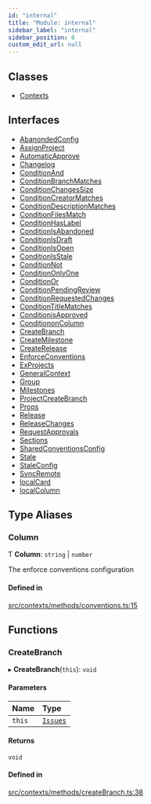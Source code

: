 ```yaml
---
id: "internal"
title: "Module: internal"
sidebar_label: "internal"
sidebar_position: 0
custom_edit_url: null
---
```


<!-- @format -->

## Classes

- [Contexts](../classes/internal.Contexts.md)

## Interfaces

- [AbanondedConfig](../interfaces/internal.AbanondedConfig.md)
- [AssignProject](../interfaces/internal.AssignProject.md)
- [AutomaticApprove](../interfaces/internal.AutomaticApprove.md)
- [Changelog](../interfaces/internal.Changelog.md)
- [ConditionAnd](../interfaces/internal.ConditionAnd.md)
- [ConditionBranchMatches](../interfaces/internal.ConditionBranchMatches.md)
- [ConditionChangesSize](../interfaces/internal.ConditionChangesSize.md)
- [ConditionCreatorMatches](../interfaces/internal.ConditionCreatorMatches.md)
- [ConditionDescriptionMatches](../interfaces/internal.ConditionDescriptionMatches.md)
- [ConditionFilesMatch](../interfaces/internal.ConditionFilesMatch.md)
- [ConditionHasLabel](../interfaces/internal.ConditionHasLabel.md)
- [ConditionIsAbandoned](../interfaces/internal.ConditionIsAbandoned.md)
- [ConditionIsDraft](../interfaces/internal.ConditionIsDraft.md)
- [ConditionIsOpen](../interfaces/internal.ConditionIsOpen.md)
- [ConditionIsStale](../interfaces/internal.ConditionIsStale.md)
- [ConditionNot](../interfaces/internal.ConditionNot.md)
- [ConditionOnlyOne](../interfaces/internal.ConditionOnlyOne.md)
- [ConditionOr](../interfaces/internal.ConditionOr.md)
- [ConditionPendingReview](../interfaces/internal.ConditionPendingReview.md)
- [ConditionRequestedChanges](../interfaces/internal.ConditionRequestedChanges.md)
- [ConditionTitleMatches](../interfaces/internal.ConditionTitleMatches.md)
- [ConditionisApproved](../interfaces/internal.ConditionisApproved.md)
- [ConditiononColumn](../interfaces/internal.ConditiononColumn.md)
- [CreateBranch](../interfaces/internal.CreateBranch.md)
- [CreateMilestone](../interfaces/internal.CreateMilestone.md)
- [CreateRelease](../interfaces/internal.CreateRelease.md)
- [EnforceConventions](../interfaces/internal.EnforceConventions.md)
- [ExProjects](../interfaces/internal.ExProjects.md)
- [GeneralContext](../interfaces/internal.GeneralContext.md)
- [Group](../interfaces/internal.Group.md)
- [Milestones](../interfaces/internal.Milestones.md)
- [ProjectCreateBranch](../interfaces/internal.ProjectCreateBranch.md)
- [Props](../interfaces/internal.Props.md)
- [Release](../interfaces/internal.Release.md)
- [ReleaseChanges](../interfaces/internal.ReleaseChanges.md)
- [RequestApprovals](../interfaces/internal.RequestApprovals.md)
- [Sections](../interfaces/internal.Sections.md)
- [SharedConventionsConfig](../interfaces/internal.SharedConventionsConfig.md)
- [Stale](../interfaces/internal.Stale.md)
- [StaleConfig](../interfaces/internal.StaleConfig.md)
- [SyncRemote](../interfaces/internal.SyncRemote.md)
- [localCard](../interfaces/internal.localCard.md)
- [localColumn](../interfaces/internal.localColumn.md)

## Type Aliases

### Column

Ƭ **Column**: `string` \| `number`

The enforce conventions configuration

#### Defined in

[src/contexts/methods/conventions.ts:15](https://github.com/Resnovas/smartcloud/blob/b9e22a9/src/contexts/methods/conventions.ts#L15)

## Functions

### CreateBranch

▸ **CreateBranch**(`this`): `void`

#### Parameters

| Name   | Type                             |
| :----- | :------------------------------- |
| `this` | [`Issues`](../classes/Issues.md) |

#### Returns

`void`

#### Defined in

[src/contexts/methods/createBranch.ts:38](https://github.com/Resnovas/smartcloud/blob/b9e22a9/src/contexts/methods/createBranch.ts#L38)
